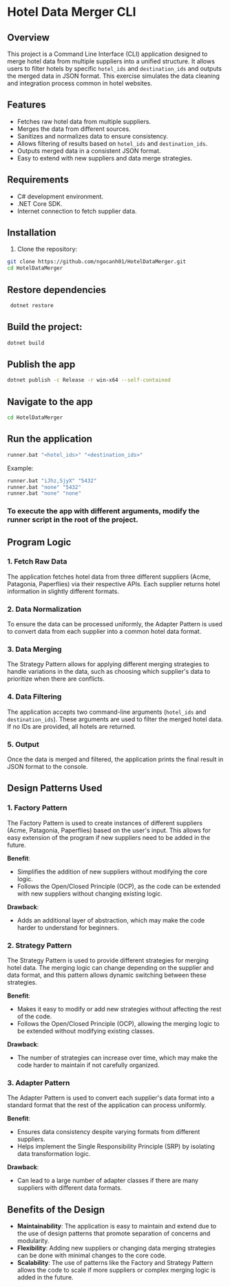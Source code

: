# Hotel Data Merger CLI

## Overview
This project is a Command Line Interface (CLI) application designed to merge hotel data from multiple suppliers into a unified structure. It allows users to filter hotels by specific `hotel_ids` and `destination_ids` and outputs the merged data in JSON format. This exercise simulates the data cleaning and integration process common in hotel websites.

## Features
- Fetches raw hotel data from multiple suppliers.
- Merges the data from different sources.
- Sanitizes and normalizes data to ensure consistency.
- Allows filtering of results based on `hotel_ids` and `destination_ids`.
- Outputs merged data in a consistent JSON format.
- Easy to extend with new suppliers and data merge strategies.

## Requirements
- C# development environment.
- .NET Core SDK.
- Internet connection to fetch supplier data.

## Installation
1. Clone the repository:
 ```bash
 git clone https://github.com/ngocanh01/HotelDataMerger.git
 cd HotelDataMerger
```
## Restore dependencies
```bash
 dotnet restore
```
## Build the project:
```bash
dotnet build
```
## Publish the app
```bash
dotnet publish -c Release -r win-x64 --self-contained
```
## Navigate to the app
```bash
cd HotelDataMerger
```
## Run the application
```bash
runner.bat "<hotel_ids>" "<destination_ids>"
```
Example:
```bash
runner.bat "iJhz,SjyX" "5432"
runner.bat "none" "5432"
runner.bat "none" "none"
```
### To execute the app with different arguments, modify the runner script in the root of the project.
## Program Logic

### 1. Fetch Raw Data
The application fetches hotel data from three different suppliers (Acme, Patagonia, Paperflies) via their respective APIs. Each supplier returns hotel information in slightly different formats.

### 2. Data Normalization
To ensure the data can be processed uniformly, the Adapter Pattern is used to convert data from each supplier into a common hotel data format.

### 3. Data Merging
The Strategy Pattern allows for applying different merging strategies to handle variations in the data, such as choosing which supplier's data to prioritize when there are conflicts.

### 4. Data Filtering
The application accepts two command-line arguments (`hotel_ids` and `destination_ids`). These arguments are used to filter the merged hotel data. If no IDs are provided, all hotels are returned.

### 5. Output
Once the data is merged and filtered, the application prints the final result in JSON format to the console.

## Design Patterns Used

### 1. Factory Pattern
The Factory Pattern is used to create instances of different suppliers (Acme, Patagonia, Paperflies) based on the user's input. This allows for easy extension of the program if new suppliers need to be added in the future.

**Benefit**:
- Simplifies the addition of new suppliers without modifying the core logic.
- Follows the Open/Closed Principle (OCP), as the code can be extended with new suppliers without changing existing logic.

**Drawback**:
- Adds an additional layer of abstraction, which may make the code harder to understand for beginners.

### 2. Strategy Pattern
The Strategy Pattern is used to provide different strategies for merging hotel data. The merging logic can change depending on the supplier and data format, and this pattern allows dynamic switching between these strategies.

**Benefit**:
- Makes it easy to modify or add new strategies without affecting the rest of the code.
- Follows the Open/Closed Principle (OCP), allowing the merging logic to be extended without modifying existing classes.

**Drawback**:
- The number of strategies can increase over time, which may make the code harder to maintain if not carefully organized.

### 3. Adapter Pattern
The Adapter Pattern is used to convert each supplier's data format into a standard format that the rest of the application can process uniformly.

**Benefit**:
- Ensures data consistency despite varying formats from different suppliers.
- Helps implement the Single Responsibility Principle (SRP) by isolating data transformation logic.

**Drawback**:
- Can lead to a large number of adapter classes if there are many suppliers with different data formats.

## Benefits of the Design
- **Maintainability**: The application is easy to maintain and extend due to the use of design patterns that promote separation of concerns and modularity.
- **Flexibility**: Adding new suppliers or changing data merging strategies can be done with minimal changes to the core code.
- **Scalability**: The use of patterns like the Factory and Strategy Pattern allows the code to scale if more suppliers or complex merging logic is added in the future.
